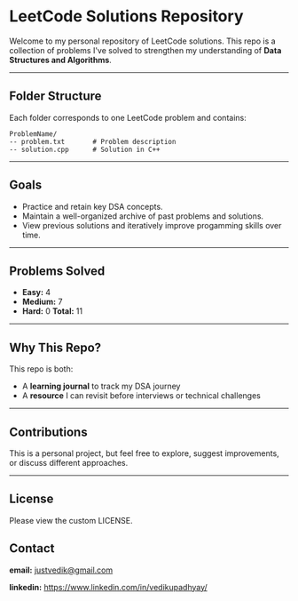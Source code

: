 # LeetCode Solutions Repository

Welcome to my personal repository of LeetCode solutions.
This repo is a collection of problems I've solved to strengthen my understanding of **Data Structures and Algorithms**.

---

## Folder Structure

Each folder corresponds to one LeetCode problem and contains:

```plaintext
ProblemName/
-- problem.txt       # Problem description
-- solution.cpp      # Solution in C++
```

---

## Goals

- Practice and retain key DSA concepts.
- Maintain a well-organized archive of past problems and solutions.
- View previous solutions and iteratively improve progamming skills over time.

---

## Problems Solved

- **Easy:** 4
- **Medium:** 7
- **Hard:** 0 
**Total:** 11

---

## Why This Repo?

This repo is both:
- A **learning journal** to track my DSA journey
- A **resource** I can revisit before interviews or technical challenges

---

## Contributions

This is a personal project, but feel free to explore, suggest improvements, or discuss different approaches.

---

## License

Please view the custom LICENSE.

## Contact

**email:** justvedik@gmail.com

**linkedin:** https://www.linkedin.com/in/vedikupadhyay/
